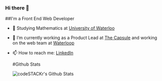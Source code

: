 ### Hi there 👋


##I'm a Front End Web Developer
- 🏫 Studying Mathematics at [University of Waterloo](https://www.uwaterloo.ca/)
- 🔭 I’m currently working as a Product Lead at [The Capsule](https://readthecapsule.com/ref/MF5MLXooTK) and working on the web team at [Waterloop](https://teamwaterloop.ca)
- 📫 How to reach me: [LinkedIn](https://linkedin.com/in/zafinhassan)


  #Github Stats

  <img align="left" alt="codeSTACKr's Github Stats" src="https://github-readme-stats.codestackr.vercel.app/api?username=codeSTACKr&show_icons=true&hide_border=true" />
